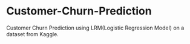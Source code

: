 # Customer-Churn-Prediction
Customer Churn Prediction using LRM(Logistic Regression Model) on a dataset from Kaggle.
